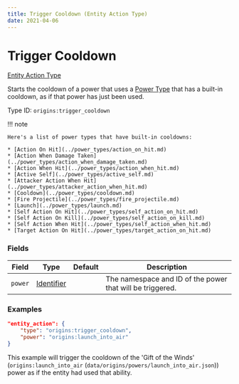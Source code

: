 ```yaml
---
title: Trigger Cooldown (Entity Action Type)
date: 2021-04-06
---
```


# Trigger Cooldown

[Entity Action Type](../entity_action_types.md)

Starts the cooldown of a power that uses a [Power Type](../power_types.md) that has a built-in cooldown, as if that power has just been used.

Type ID: `origins:trigger_cooldown`

!!! note

    Here's a list of power types that have built-in cooldowns:

    * [Action On Hit](../power_types/action_on_hit.md)
    * [Action When Damage Taken](../power_types/action_when_damage_taken.md)
    * [Action When Hit](../power_types/action_when_hit.md)
    * [Active Self](../power_types/active_self.md)
    * [Attacker Action When Hit](../power_types/attacker_action_when_hit.md)
    * [Cooldown](../power_types/cooldown.md)
    * [Fire Projectile](../power_types/fire_projectile.md)
    * [Launch](../power_types/launch.md)
    * [Self Action On Hit](../power_types/self_action_on_hit.md)
    * [Self Action On Kill](../power_types/self_action_on_kill.md)
    * [Self Action When Hit](../power_types/self_action_when_hit.md)
    * [Target Action On Hit](../power_types/target_action_on_hit.md)


### Fields

Field  | Type | Default | Description
-------|------|---------|-------------
`power` | [Identifier](../data_types/identifier.md) | | The namespace and ID of the power that will be triggered.


### Examples

```json
"entity_action": {
  	"type": "origins:trigger_cooldown",
  	"power": "origins:launch_into_air"
}
```

This example will trigger the cooldown of the 'Gift of the Winds' (`origins:launch_into_air` (`data/origins/powers/launch_into_air.json`)) power as if the entity had used that ability.
